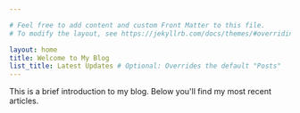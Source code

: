 ```yaml
---

# Feel free to add content and custom Front Matter to this file.
# To modify the layout, see https://jekyllrb.com/docs/themes/#overriding-theme-defaults

layout: home
title: Welcome to My Blog
list_title: Latest Updates # Optional: Overrides the default "Posts"
---
```


This is a brief introduction to my blog. Below you'll find my most recent articles.